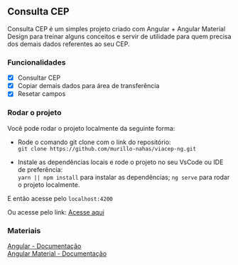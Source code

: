 ## Consulta CEP 

Consulta CEP é um simples projeto criado com Angular + Angular Material Design para treinar alguns conceitos e servir de utilidade para quem precisa dos demais dados referentes ao seu CEP.

### Funcionalidades

- [x] Consultar CEP
- [x] Copiar demais dados para área de transferência
- [x] Resetar campos

### Rodar o projeto

Você pode rodar o projeto localmente da seguinte forma:

- Rode o comando git clone com o link do repositório: <br/>
`git clone https://github.com/murillo-nahas/viacep-ng.git`


- Instale as dependências locais e rode o projeto no seu VsCode ou IDE de preferência: <br/>
`yarn || npm install` para instalar as dependências; 
`ng serve` para rodar o projeto localmente.

E então acesse pelo `localhost:4200`

Ou acesse pelo link:
[Acesse aqui](consulta-cep-two.vercel.app)

### Materiais

[Angular - Documentação](https://angular.io/) <br> 
[Angular Material - Documentação](https://material.angular.io/)
